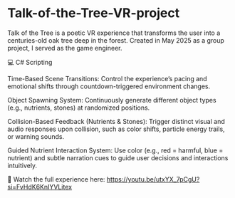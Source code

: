 # Talk-of-the-Tree-VR-project
Talk of the Tree is a poetic VR experience that transforms the user into a centuries-old oak tree deep in the forest. Created in May 2025 as a group project, I served as the game engineer.

💻 C# Scripting

Time-Based Scene Transitions: Control the experience’s pacing and emotional shifts through countdown-triggered environment changes.

Object Spawning System: Continuously generate different object types (e.g., nutrients, stones) at randomized positions.

Collision-Based Feedback (Nutrients & Stones): Trigger distinct visual and audio responses upon collision, such as color shifts, particle energy trails, or warning sounds.

Guided Nutrient Interaction System: Use color (e.g., red = harmful, blue = nutrient) and subtle narration cues to guide user decisions and interactions intuitively.

🎥 Watch the full experience here: https://youtu.be/utxYX_7pCgU?si=FvHdK6KnIYVLitex
